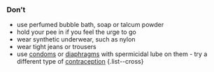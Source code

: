 ### Don’t

- use perfumed bubble bath, soap or talcum powder
- hold your pee in if you feel the urge to go
- wear synthetic underwear, such as nylon 
- wear tight jeans or trousers
- use [condoms](http://www.nhs.uk/Conditions/contraception-guide/Pages/male-condoms.aspx) or [diaphragms](http://www.nhs.uk/Conditions/contraception-guide/Pages/contraceptive-diaphragm.aspx) with spermicidal lube on them - try a different type of [contraception](http://www.nhs.uk/conditions/contraception-guide/pages/contraception.aspx)
{.list--cross}